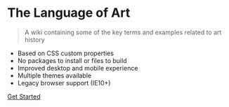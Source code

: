 # The Language of Art

> A wiki containing some of the key terms and examples related to art history

- Based on CSS custom properties
- No packages to install or files to build
- Improved desktop and mobile experience
- Multiple themes available
- Legacy browser support (IE10+)

[Get Started](introduction)


